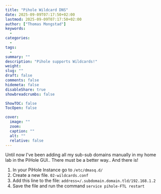 ```yaml
---
title: "Pihole Wildcard DNS"
date: 2025-09-09T07:17:50+02:00
lastmod: 2025-09-09T07:17:50+02:00
author: ["Thomas Mongstad"]
keywords:
  -
categories:
  -
tags:
  -
summary: ""
description: "Pihole supports Wildcards!"
weight:
slug: ""
draft: false
comments: false
hidemeta: false
disableShare: true
showbreadcrumbs: false

ShowTOC: false
TocOpen: false

cover:
  image: ""
  zoom:
  caption: ""
  alt: ""
  relative: false
---
```


Until now I've been adding all my sub-sub domains manually in my home lab in the PiHole GUI..
There must be a better way.. And there is!

1. In your PiHole Instance go to `/etc/dmasq.d/`
2. Create a new file. `02-wildcards.conf`
3. Add this line to the file: `address=/.subdomain.domain.tld/192.168.1.2`
4. Save the file and run the command `service pihole-FTL restart`
